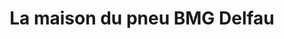 ---
title: "La maison du pneu BMG Delfau"
url: /luc-la-primaube/la-maison-du-pneu-bmg-delfau/
shop: Reifen
---